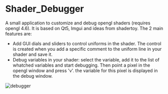 # Shader_Debugger
A small application to customize and debug opengl shaders (requires opengl 4.6).
It is based on Qt5, Imgui and ideas from shadertoy.
The 2 main features are:
- Add GUI dials and sliders to control uniforms in the shader. The control is created when you add a specific comment to the uniform line in your shader and save it.
- Debug variables in your shader: select the variable, add it to the list of whatched variables and start debugging. Then point a pixel in the opengl window and press 'v'. the variable for this pixel is displayed in the debug window.

![debugger](https://user-images.githubusercontent.com/80265822/110457468-f5c4da00-80ca-11eb-8740-fe3d059a9521.png)
